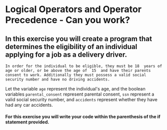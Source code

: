 # Logical Operators and Operator Precedence - Can you work?
## In this exercise you will create a program that determines the eligibility of an individual applying for a job as a delivery driver. 
```
In order for the individual to be eligible, they must be 18  years of age or older, or be above the age of  15  and have their parents consent to work. Additionally they must possess a valid social security number and have no driving accidents.
```
Let the variable `age` represent the individual's age, and the boolean variables `parental_consent`  represent parental consent, `ssn` represent a valid social security number, and `accidents`   represent whether they have had any car accidents.


#### For this exercise you will write your code within the parenthesis of the if  statement provided.
